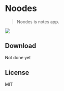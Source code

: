 # Noodes
> Noodes is notes app.

![](https://i.imgur.com/IYUth5l.png)

## Download

Not done yet

## License

MIT
